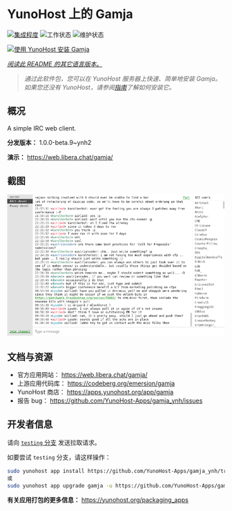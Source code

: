 <!--
注意：此 README 由 <https://github.com/YunoHost/apps/tree/master/tools/readme_generator> 自动生成
请勿手动编辑。
-->

# YunoHost 上的 Gamja

[![集成程度](https://apps.yunohost.org/badge/integration/gamja)](https://ci-apps.yunohost.org/ci/apps/gamja/)
![工作状态](https://apps.yunohost.org/badge/state/gamja)
![维护状态](https://apps.yunohost.org/badge/maintained/gamja)

[![使用 YunoHost 安装 Gamja](https://install-app.yunohost.org/install-with-yunohost.svg)](https://install-app.yunohost.org/?app=gamja)

*[阅读此 README 的其它语言版本。](./ALL_README.md)*

> *通过此软件包，您可以在 YunoHost 服务器上快速、简单地安装 Gamja。*  
> *如果您还没有 YunoHost，请参阅[指南](https://yunohost.org/install)了解如何安装它。*

## 概况

A simple IRC web client.

**分发版本：** 1.0.0-beta.9~ynh2

**演示：** <https://web.libera.chat/gamja/>

## 截图

![Gamja 的截图](./doc/screenshots/screenshot.png)

## 文档与资源

- 官方应用网站： <https://web.libera.chat/gamja/>
- 上游应用代码库： <https://codeberg.org/emersion/gamja>
- YunoHost 商店： <https://apps.yunohost.org/app/gamja>
- 报告 bug： <https://github.com/YunoHost-Apps/gamja_ynh/issues>

## 开发者信息

请向 [`testing` 分支](https://github.com/YunoHost-Apps/gamja_ynh/tree/testing) 发送拉取请求。

如要尝试 `testing` 分支，请这样操作：

```bash
sudo yunohost app install https://github.com/YunoHost-Apps/gamja_ynh/tree/testing --debug
或
sudo yunohost app upgrade gamja -u https://github.com/YunoHost-Apps/gamja_ynh/tree/testing --debug
```

**有关应用打包的更多信息：** <https://yunohost.org/packaging_apps>

